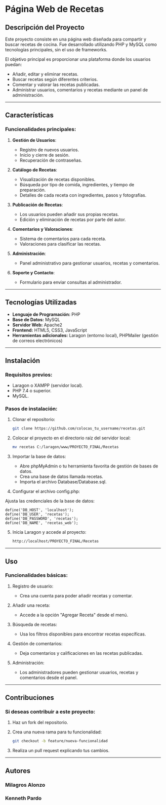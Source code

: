# Página Web de Recetas

## Descripción del Proyecto

Este proyecto consiste en una página web diseñada para compartir y buscar recetas de cocina. Fue desarrollado utilizando PHP y MySQL como tecnologías principales, sin el uso de frameworks. 

El objetivo principal es proporcionar una plataforma donde los usuarios puedan:
- Añadir, editar y eliminar recetas.
- Buscar recetas según diferentes criterios.
- Comentar y valorar las recetas publicadas.
- Administrar usuarios, comentarios y recetas mediante un panel de administración.

---

## Características

### Funcionalidades principales:
1. **Gestión de Usuarios**:
   - Registro de nuevos usuarios.
   - Inicio y cierre de sesión.
   - Recuperación de contraseñas.

2. **Catálogo de Recetas**:
   - Visualización de recetas disponibles.
   - Búsqueda por tipo de comida, ingredientes, y tiempo de preparación.
   - Detalles de cada receta con ingredientes, pasos y fotografías.

3. **Publicación de Recetas**:
   - Los usuarios pueden añadir sus propias recetas.
   - Edición y eliminación de recetas por parte del autor.

4. **Comentarios y Valoraciones**:
   - Sistema de comentarios para cada receta.
   - Valoraciones para clasificar las recetas.

5. **Administración**:
   - Panel administrativo para gestionar usuarios, recetas y comentarios.

6. **Soporte y Contacto**:
   - Formulario para enviar consultas al administrador.

---

## Tecnologías Utilizadas

- **Lenguaje de Programación:** PHP
- **Base de Datos:** MySQL
- **Servidor Web:** Apache2
- **Frontend:** HTML5, CSS3, JavaScript
- **Herramientas adicionales:** Laragon (entorno local), PHPMailer (gestión de correos electrónicos)

---

## Instalación

### Requisitos previos:
- Laragon o XAMPP (servidor local).
- PHP 7.4 o superior.
- MySQL.

### Pasos de instalación:
1. Clonar el repositorio:
   ```bash
   git clone https://github.com/colocas_tu_username/recetas.git
   

2. Colocar el proyecto en el directorio raíz del servidor local:
    ```bash
    mv recetas C:/laragon/www/PROYECTO_FINAL/Recetas

3. Importar la base de datos:

    - Abre phpMyAdmin o tu herramienta favorita de gestión de bases de datos.
    - Crea una base de datos llamada recetas.
    - Importa el archivo Database/Database.sql.

4. Configurar el archivo config.php:

Ajusta las credenciales de la base de datos:

    define('DB_HOST', 'localhost');
    define('DB_USER', 'recetas');
    define('DB_PASSWORD', 'recetas');
    define('DB_NAME', 'recetas_web');

5. Inicia Laragon y accede al proyecto:
    ```bash
    http://localhost/PROYECTO_FINAL/Recetas

---

## Uso
### Funcionalidades básicas:

1. Registro de usuario:
   - Crea una cuenta para poder añadir recetas y comentar.

2. Añadir una receta:
   - Accede a la opción "Agregar Receta" desde el menú.
   
3. Búsqueda de recetas:
   - Usa los filtros disponibles para encontrar recetas específicas.

4. Gestión de comentarios:
   - Deja comentarios y calificaciones en las recetas publicadas.

5. Administración:
   - Los administradores pueden gestionar usuarios, recetas y comentarios desde el panel.

---

## Contribuciones
### Si deseas contribuir a este proyecto:

1. Haz un fork del repositorio.
2. Crea una nueva rama para tu funcionalidad:

    ```bash
    git checkout -b feature/nueva-funcionalidad

3. Realiza un pull request explicando tus cambios.

---

## Autores
### Milagros Alonzo
### Kenneth Pardo


